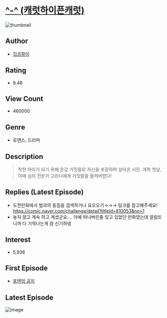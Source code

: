 # [^-^ (캐럿하이픈캐럿)](https://comic.naver.com/bestChallenge/list?titleId=720913)
![thumbnail](https://image-comic.pstatic.net/user_contents_data/challenge_comic/2021/09/04/298972/thumbnail_202x16499f9c411_88a1_4860_96cc_4e3ef515e8ac_00000411.JPEG)

## Author
- [집곰팡이](https://comic.naver.com/artistTitle?id=298972)

## Rating
- 9.48

## View Count
- 460000

## Genre
- 로맨스, 드라마

## Description
> 착한 아이가 되기 위해 온갖 거짓말로 자신을 포장하며 살아온 서진. 개학 첫날, 야매 심리 전문가 고라니에게 거짓말을 들켜버렸다!

## Replies (Latest Episode)
- 도전만화에서 범과의 동침을 검색하거나 요오오기→→→ 링크를 참고해주세요! https://comic.naver.com/challenge/detail?titleId=810053&no=1
- 놓지 않고 계속 하고 계셨군요.... 아예 떠나버린줄 잊고 있었던 만화였는데 알림뜨니까 다 기억나는게 참 신기하넹

## Interest
- 5,936

## First Episode
- [포텐업 공지](https://comic.naver.com/bestChallenge/detail?titleId=720913&no=14)

## Latest Episode
![image](https://image-comic.pstatic.net/user_contents_data/challenge_comic/2023/05/24/298972/upload_3906088962807063606.jpeg)
